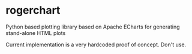 # rogerchart
Python based plotting library based on Apache ECharts for generating stand-alone HTML plots


Current implementation is a very hardcoded proof of concept. Don't use.
